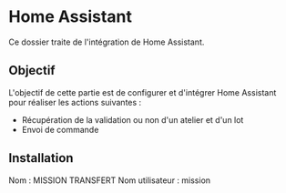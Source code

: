 # Home Assistant

Ce dossier traite de l'intégration de Home Assistant.

## Objectif

L'objectif de cette partie est de configurer et d'intégrer Home Assistant pour réaliser les actions suivantes :
- Récupération de la validation ou non d'un atelier et d'un lot
- Envoi de commande

## Installation
Nom : MISSION TRANSFERT
Nom utilisateur : mission